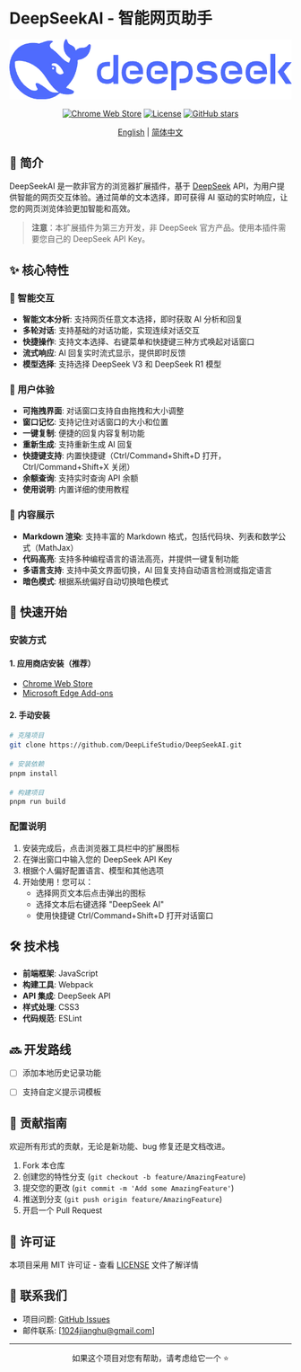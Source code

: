 # DeepSeekAI - 智能网页助手

<div align="center">

![DeepSeekAI Logo](src/icons/logo.webp)

[![Chrome Web Store](https://img.shields.io/chrome-web-store/v/bjjobdlpgglckcmhgmmecijpfobmcpap)](https://chromewebstore.google.com/detail/bjjobdlpgglckcmhgmmecijpfobmcpap)
[![License](https://img.shields.io/github/license/DeepLifeStudio/DeepSeekAI)](LICENSE)
[![GitHub stars](https://img.shields.io/github/stars/DeepLifeStudio/DeepSeekAI)](https://github.com/DeepLifeStudio/DeepSeekAI/stargazers)

[English](README.md) | [简体中文](README.zh-CN.md)

</div>

## 📖 简介

DeepSeekAI 是一款非官方的浏览器扩展插件，基于 [DeepSeek](https://deepseek.com) API，为用户提供智能的网页交互体验。通过简单的文本选择，即可获得 AI 驱动的实时响应，让您的网页浏览体验更加智能和高效。

> **注意**：本扩展插件为第三方开发，非 DeepSeek 官方产品。使用本插件需要您自己的 DeepSeek API Key。

## ✨ 核心特性

### 🎯 智能交互
- **智能文本分析**: 支持网页任意文本选择，即时获取 AI 分析和回复
- **多轮对话**: 支持基础的对话功能，实现连续对话交互
- **快捷操作**: 支持文本选择、右键菜单和快捷键三种方式唤起对话窗口
- **流式响应**: AI 回复实时流式显示，提供即时反馈 
- **模型选择**: 支持选择 DeepSeek V3 和 DeepSeek R1 模型

### 💎 用户体验
- **可拖拽界面**: 对话窗口支持自由拖拽和大小调整
- **窗口记忆**: 支持记住对话窗口的大小和位置
- **一键复制**: 便捷的回复内容复制功能
- **重新生成**: 支持重新生成 AI 回复
- **快捷键支持**: 内置快捷键（Ctrl/Command+Shift+D 打开，Ctrl/Command+Shift+X 关闭）
- **余额查询**: 支持实时查询 API 余额
- **使用说明**: 内置详细的使用教程

### 🎨 内容展示
- **Markdown 渲染**: 支持丰富的 Markdown 格式，包括代码块、列表和数学公式（MathJax）
- **代码高亮**: 支持多种编程语言的语法高亮，并提供一键复制功能
- **多语言支持**: 支持中英文界面切换，AI 回复支持自动语言检测或指定语言
- **暗色模式**: 根据系统偏好自动切换暗色模式

## 🚀 快速开始

### 安装方式

#### 1. 应用商店安装（推荐）
- [Chrome Web Store](https://chromewebstore.google.com/detail/bjjobdlpgglckcmhgmmecijpfobmcpap)
- [Microsoft Edge Add-ons](即将上线)

#### 2. 手动安装
```bash
# 克隆项目
git clone https://github.com/DeepLifeStudio/DeepSeekAI.git

# 安装依赖
pnpm install

# 构建项目
pnpm run build
```

### 配置说明

1. 安装完成后，点击浏览器工具栏中的扩展图标
2. 在弹出窗口中输入您的 DeepSeek API Key
3. 根据个人偏好配置语言、模型和其他选项
4. 开始使用！您可以：
   - 选择网页文本后点击弹出的图标
   - 选择文本后右键选择 "DeepSeek AI"
   - 使用快捷键 Ctrl/Command+Shift+D 打开对话窗口

## 🛠️ 技术栈

- **前端框架**: JavaScript
- **构建工具**: Webpack
- **API 集成**: DeepSeek API
- **样式处理**: CSS3
- **代码规范**: ESLint

## 🔜 开发路线
- [ ] 添加本地历史记录功能
- [ ] 支持自定义提示词模板


## 🤝 贡献指南

欢迎所有形式的贡献，无论是新功能、bug 修复还是文档改进。

1. Fork 本仓库
2. 创建您的特性分支 (`git checkout -b feature/AmazingFeature`)
3. 提交您的更改 (`git commit -m 'Add some AmazingFeature'`)
4. 推送到分支 (`git push origin feature/AmazingFeature`)
5. 开启一个 Pull Request

## 📄 许可证

本项目采用 MIT 许可证 - 查看 [LICENSE](LICENSE) 文件了解详情

## 📮 联系我们

- 项目问题: [GitHub Issues](https://github.com/DeepLifeStudio/DeepSeekAI/issues)
- 邮件联系: [1024jianghu@gmail.com]

---

<div align="center">
如果这个项目对您有帮助，请考虑给它一个 ⭐️
</div> 